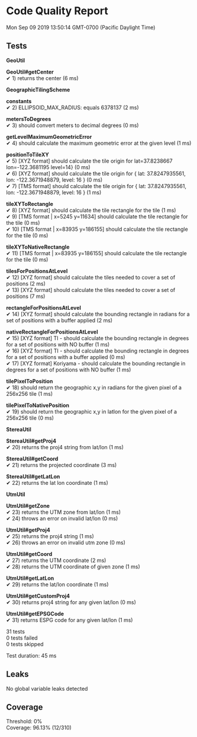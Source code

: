 # Code Quality Report  
Mon Sep 09 2019 13:50:14 GMT-0700 (Pacific Daylight Time)  
  
## Tests
    
**GeoUtil**  
  
**GeoUtil#getCenter**  
✔ 1) returns the center (6 ms)  
  
**GeographicTilingScheme**  
  
**constants**  
✔ 2) ELLIPSOID_MAX_RADIUS: equals 6378137 (2 ms)  
  
**metersToDegrees**  
✔ 3) should convert meters to decimal degrees (0 ms)  
  
**getLevelMaximumGeometricError**  
✔ 4) should calculate the maximum geometric error at the given level (1 ms)  
  
**positionToTileXY**  
✔ 5) [XYZ format] should calculate the tile origin for lat=37.8238667 lon=-122.3681195 level=14} (0 ms)  
✔ 6) [XYZ format] should calculate the tile origin for { lat: 37.8247935561, lon: -122.3671948879, level: 16 } (0 ms)  
✔ 7) [TMS format] should calculate the tile origin for { lat: 37.8247935561, lon: -122.3671948879, level: 16 } (1 ms)  
  
**tileXYToRectangle**  
✔ 8) [XYZ format] should calculate the tile rectangle for the tile (1 ms)  
✔ 9) [TMS format | x=5245 y=11634] should calculate the tile rectangle for the tile (0 ms)  
✔ 10) [TMS format | x=83935 y=186155] should calculate the tile rectangle for the tile (0 ms)  
  
**tileXYToNativeRectangle**  
✔ 11) [TMS format | x=83935 y=186155] should calculate the tile rectangle for the tile (0 ms)  
  
**tilesForPositionsAtLevel**  
✔ 12) [XYZ format] should calculate the tiles needed to cover a set of positions (2 ms)  
✔ 13) [XYZ format] should calculate the tiles needed to cover a set of positions (7 ms)  
  
**rectangleForPositionsAtLevel**  
✔ 14) [XYZ format] should calculate the bounding rectangle in radians for a set of positions with a buffer applied (2 ms)  
  
**nativeRectangleForPositionsAtLevel**  
✔ 15) [XYZ format] TI - should calculate the bounding rectangle in degrees for a set of positions with NO buffer (1 ms)  
✔ 16) [XYZ format] TI - should calculate the bounding rectangle in degrees for a set of positions with a buffer applied (0 ms)  
✔ 17) [XYZ format] Koriyama - should calculate the bounding rectangle in degrees for a set of positions with NO buffer (1 ms)  
  
**tilePixelToPosition**  
✔ 18) should return the geographic x,y in radians for the given pixel of a 256x256 tile (1 ms)  
  
**tilePixelToNativePosition**  
✔ 19) should return the geographic x,y in latlon for the given pixel of a 256x256 tile (0 ms)  
  
**StereaUtil**  
  
**StereaUtil#getProj4**  
✔ 20) returns the proj4 string from lat/lon (1 ms)  
  
**StereaUtil#getCoord**  
✔ 21) returns the projected coordinate (3 ms)  
  
**StereaUtil#getLatLon**  
✔ 22) returns the lat lon coordinate (1 ms)  
  
**UtmUtil**  
  
**UtmUtil#getZone**  
✔ 23) returns the UTM zone from lat/lon (1 ms)  
✔ 24) throws an error on invalid lat/lon (0 ms)  
  
**UtmUtil#getProj4**  
✔ 25) returns the proj4 string (1 ms)  
✔ 26) throws an error on invalid utm zone (0 ms)  
  
**UtmUtil#getCoord**  
✔ 27) returns the UTM coordinate (2 ms)  
✔ 28) returns the UTM coordinate of given zone (1 ms)  
  
**UtmUtil#getLatLon**  
✔ 29) returns the lat/lon coordinate (1 ms)  
  
**UtmUtil#getCustomProj4**  
✔ 30) returns proj4 string for any given lat/lon (0 ms)  
  
**UtmUtil#getEPSGCode**  
✔ 31) returns ESPG code for any given lat/lon (1 ms)  
  
  
31 tests  
0 tests failed  
0 tests skipped  
  
Test duration: 45 ms  
  
  
## Leaks  
No global variable leaks detected  
  
  
## Coverage  
Threshold: 0%  
Coverage: 96.13% (12/310)  
  
